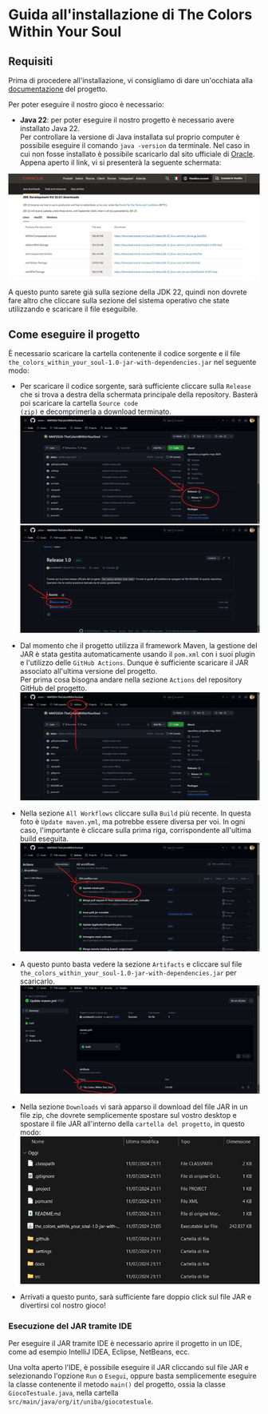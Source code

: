 # Guida all'installazione di The Colors Within Your Soul


## Requisiti
Prima di procedere all'installazione, vi consigliamo di dare un'occhiata alla [documentazione](docs/Report.md) del progetto.

Per poter eseguire il nostro gioco è necessario:

- **Java 22**: per poter eseguire il nostro progetto è necessario avere installato Java 22.<br>
  Per controllare la versione di Java installata sul proprio computer è possibile eseguire il comando `java -version` da terminale.
  Nel caso in cui non fosse installato è possibile scaricarlo dal sito ufficiale di [Oracle](https://www.oracle.com/it/java/technologies/downloads/). Appena aperto il link, vi si presenterà la seguente schermata:

![Java](docs/img/DownloadJava.png)

A questo punto sarete già sulla sezione della JDK 22, quindi non dovrete fare altro che cliccare sulla sezione del sistema operativo che state utilizzando e scaricare il file eseguibile.

## Come eseguire il progetto
È necessario scaricare la cartella contenente il codice sorgente e il file `the_colors_within_your_soul-1.0-jar-with-dependencies.jar` nel seguente modo:

- Per scaricare il codice sorgente, sarà sufficiente cliccare sulla <code>Release</code> che si trova a destra della schermata principale della repository. Basterà poi scaricare la cartella <code>Source code (zip)</code> e decomprimerla a download terminato. ![DownloadSourceCode1](docs/img/DownloadSourceCode1.png)![DownloadSourceCode2](docs/img/DownloadSourceCode2.png)
- Dal momento che il progetto utilizza il framework Maven, la gestione del JAR è stata gestita automaticamente usando il `pom.xml` con i suoi plugin e l'utilizzo delle `GitHub Actions`.
  Dunque è sufficiente scaricare il JAR associato all'ultima versione del progetto.<br>
  Per prima cosa bisogna andare nella sezione `Actions` del repository GitHub del progetto.
  ![Actions](docs/img/Actions.png)

- Nella sezione `All Workflows` cliccare sulla  `Build` più recente. In questa foto è `Update maven.yml`, ma potrebbe essere diversa per voi. In ogni caso, l'importante è cliccare sulla prima riga, corrispondente all'ultima build eseguita.
  ![Build](docs/img/Build.png)

- A questo punto basta vedere la sezione `Artifacts` e cliccare sul file `the_colors_within_your_soul-1.0-jar-with-dependencies.jar` per scaricarlo.
  ![Artifacts](docs/img/Artifacts.png)

- Nella sezione `Downloads` vi sarà apparso il download del file JAR in un file zip, che dovrete semplicemente spostare sul vostro desktop e spostare il file JAR all'interno della `cartella del progetto`, in questo modo:
  ![Downloads](docs/img/FinalResult.png)
- Arrivati a questo punto, sarà sufficiente fare doppio click sul file JAR e divertirsi col nostro gioco!


### Esecuzione del JAR tramite IDE

Per eseguire il JAR tramite IDE è necessario aprire il progetto in un IDE, come ad esempio IntelliJ IDEA, Eclipse, NetBeans, ecc.<br>

Una volta aperto l'IDE, è possibile eseguire il JAR cliccando sul file JAR e selezionando l'opzione `Run` o `Esegui`, oppure basta semplicemente eseguire la classe contenente il metodo <code>main()</code> del progetto, ossia la classe `GiocoTestuale.java`, nella cartella `src/main/java/org/it/uniba/giocotestuale`.







